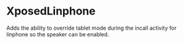 XposedLinphone
========================

Adds the ability to override tablet mode during the incall activity for linphone so the speaker can be enabled.
